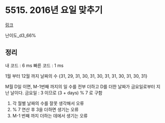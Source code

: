 # 5515. 2016년 요일 맞추기

[링크](https://swexpertacademy.com/main/code/problem/problemDetail.do?contestProbId=AWWOwecaFrIDFAV4&categoryId=AWWOwecaFrIDFAV4&categoryType=CODE)

난이도\_d3\_66%

## 정리

내 코드 : 6 ms
빠른 코드 : 1 ms

1월 부터 12월 까지 날짜의 수 {31, 29, 31, 30, 31, 30, 31, 31, 30, 31, 30, 31}

M월 D일 이면, M-1번째 까지의 일 수를 전부 더하고 D를 더한 날짜가 금요일로부터 지난 날이다.
금요일 : 3 이므로
(3 + days) % 7 로 구함

1. 각 월별 날짜의 수를 잘못 생각해서 오류
2. % 7 연산 후 3을 더하면 생기는 오류
3. M-1 번째 까지 더하는 데에서 생기는 오류
